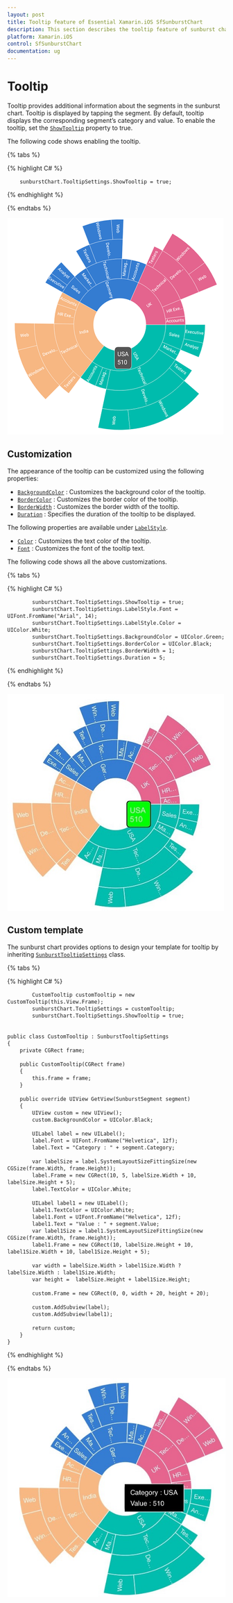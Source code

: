 ```yaml
---
layout: post
title: Tooltip feature of Essential Xamarin.iOS SfSunburstChart
description: This section describes the tooltip feature of sunburst chart.
platform: Xamarin.iOS
control: SfSunburstChart
documentation: ug
---
```


# Tooltip

Tooltip provides additional information about the segments in the sunburst chart. Tooltip is displayed by tapping the segment. By default, tooltip displays the corresponding segment’s category and value. To enable the tooltip, set the [`ShowTooltip`](https://help.syncfusion.com/cr/cref_files/xamarin-ios/Syncfusion.SfSunburstChart.iOS~Syncfusion.SfSunburstChart.iOS.SunburstTooltipSettings~ShowTooltip.html) property to true.

The following code shows enabling the tooltip.

{% tabs %} 

{% highlight C# %} 

        sunburstChart.TooltipSettings.ShowTooltip = true;

{% endhighlight %}

{% endtabs %} 

![](Tooltip_images/Tooltip.png)

## Customization

The appearance of the tooltip can be customized using the following properties:

* [`BackgroundColor`](https://help.syncfusion.com/cr/cref_files/xamarin-ios/Syncfusion.SfSunburstChart.iOS~Syncfusion.SfSunburstChart.iOS.SunburstTooltipSettings~BackgroundColor.html) : Customizes the background color of the tooltip.
* [`BorderColor`](https://help.syncfusion.com/cr/cref_files/xamarin-ios/Syncfusion.SfSunburstChart.iOS~Syncfusion.SfSunburstChart.iOS.SunburstTooltipSettings~BorderColor.html) : Customizes the border color of the tooltip.
* [`BorderWidth`](https://help.syncfusion.com/cr/cref_files/xamarin-ios/Syncfusion.SfSunburstChart.iOS~Syncfusion.SfSunburstChart.iOS.SunburstTooltipSettings~BorderWidth.html) : Customizes the border width of the tooltip.
* [`Duration`](https://help.syncfusion.com/cr/cref_files/xamarin-ios/Syncfusion.SfSunburstChart.iOS~Syncfusion.SfSunburstChart.iOS.SunburstTooltipSettings~Duration.html) : Specifies the duration of the tooltip to be displayed.

The following properties are available under [`LabelStyle`](https://help.syncfusion.com/cr/cref_files/xamarin-ios/Syncfusion.SfSunburstChart.iOS~Syncfusion.SfSunburstChart.iOS.SunburstTooltipSettings~LabelStyle.html).

* [`Color`](https://help.syncfusion.com/cr/cref_files/xamarin-ios/Syncfusion.SfSunburstChart.iOS~Syncfusion.SfSunburstChart.iOS.SunburstChartLabelStyle~Color.html) : Customizes the text color of the tooltip.
* [`Font`](https://help.syncfusion.com/cr/cref_files/xamarin-ios/Syncfusion.SfSunburstChart.iOS~Syncfusion.SfSunburstChart.iOS.SunburstChartLabelStyle~Font.html) : Customizes the font of the tooltip text.

The following code shows all the above customizations.

{% tabs %} 

{% highlight C# %}

            sunburstChart.TooltipSettings.ShowTooltip = true;
            sunburstChart.TooltipSettings.LabelStyle.Font = UIFont.FromName("Arial", 14);           
            sunburstChart.TooltipSettings.LabelStyle.Color = UIColor.White;
            sunburstChart.TooltipSettings.BackgroundColor = UIColor.Green;
            sunburstChart.TooltipSettings.BorderColor = UIColor.Black;
            sunburstChart.TooltipSettings.BorderWidth = 1;
            sunburstChart.TooltipSettings.Duration = 5;      

{% endhighlight %}

{% endtabs %} 

![](Tooltip_images/Customization.jpg)

## Custom template

The sunburst chart provides options to design your template for tooltip by inheriting [`SunburstTooltipSettings`](https://help.syncfusion.com/cr/cref_files/xamarin-ios/Syncfusion.SfSunburstChart.iOS~Syncfusion.SfSunburstChart.iOS.SunburstTooltipSettings.html) class.

{% tabs %} 

{% highlight C# %} 

            CustomTooltip customTooltip = new CustomTooltip(this.View.Frame);
            sunburstChart.TooltipSettings = customTooltip;
            sunburstChart.TooltipSettings.ShowTooltip = true;         
           

    public class CustomTooltip : SunburstTooltipSettings
    {
        private CGRect frame;        

        public CustomTooltip(CGRect frame)
        {
            this.frame = frame;
        }

        public override UIView GetView(SunburstSegment segment)
        {
            UIView custom = new UIView();
            custom.BackgroundColor = UIColor.Black;         

            UILabel label = new UILabel();         
            label.Font = UIFont.FromName("Helvetica", 12f);
            label.Text = "Category : " + segment.Category;

            var labelSize = label.SystemLayoutSizeFittingSize(new CGSize(frame.Width, frame.Height));
            label.Frame = new CGRect(10, 5, labelSize.Width + 10, labelSize.Height + 5);
            label.TextColor = UIColor.White;            

            UILabel label1 = new UILabel();          
            label1.TextColor = UIColor.White;
            label1.Font = UIFont.FromName("Helvetica", 12f);
            label1.Text = "Value : " + segment.Value;
            var label1Size = label1.SystemLayoutSizeFittingSize(new CGSize(frame.Width, frame.Height));
            label1.Frame = new CGRect(10, labelSize.Height + 10, label1Size.Width + 10, label1Size.Height + 5);

            var width = labelSize.Width > label1Size.Width ? labelSize.Width : label1Size.Width;
            var height =  labelSize.Height + label1Size.Height;

            custom.Frame = new CGRect(0, 0, width + 20, height + 20);

            custom.AddSubview(label);
            custom.AddSubview(label1);

            return custom;           
        }
    }

{% endhighlight %}

{% endtabs %} 

![](Tooltip_images/Template.jpg)

